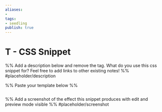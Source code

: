```yaml
---
aliases: 
- 
tags:
- seedling
publish: true
---
```


# T - CSS Snippet

%% Add a description below and remove the tag. What do you use this css snippet for? Feel free to add links to other existing notes! %% 
#placeholder/description 

%% Paste your template below %%

```css

```

%% Add a screenshot of the effect this snippet produces with edit and preview mode visible %%
#placeholder/screenshot
